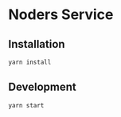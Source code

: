 # Noders Service

## Installation

```bash
yarn install
```

## Development

```bash
yarn start
```
